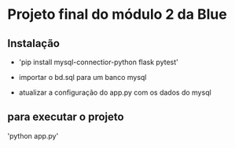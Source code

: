 # Projeto final do módulo 2 da Blue

## Instalação

- 'pip install mysql-connectior-python flask pytest'

- importar o bd.sql para um banco mysql
- atualizar a configuração do app.py com os dados do mysql

## para executar o projeto
'python app.py'
